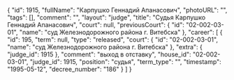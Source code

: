 {
    "id": 1915,
    "fullName": "Карпушко Геннадий Апанасович",
    "photoURL": "",
    "tags": [],
    "comment": "",
    "layout": "judge",
    "title": "Судья Карпушко Геннадий Апанасович",
    "court": null,
    "previousCourt": {
        "id": "02-002-03-01",
        "name": "суд Железнодорожного района г. Витебска"
    },
    "career": [
        {
            "id": 195,
            "term": null,
            "type": "released",
            "court": {
                "id": "02-002-03-01",
                "name": "суд Железнодорожного района г. Витебска"
            },
            "extra": {
                "judge_id": 1915
            },
            "comment": "выход в отставку",
            "house_id": "02-002-03-01",
            "judge_id": 1915,
            "position": "судья",
            "term_type": "",
            "timestamp": "1995-05-12",
            "decree_number": "186"
        }
    ]
}